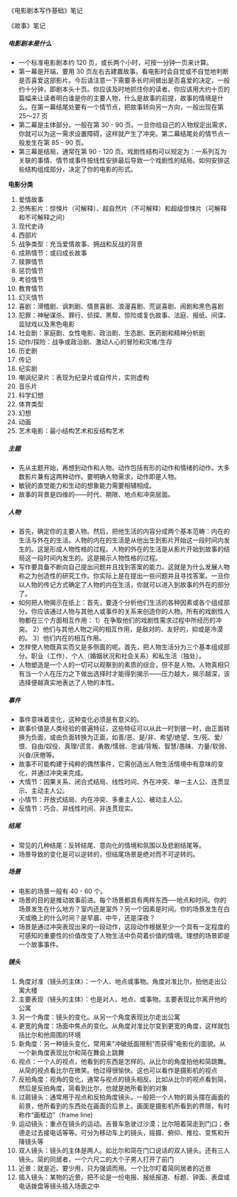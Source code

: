 《电影剧本写作基础》笔记

《故事》笔记

##### 电影剧本是什么

- 一个标准电影剧本约 120 页，或长两个小时，可按一分钟一页来计算。
- 第一幕是开端，要用 30 页左右去建置故事。看电影时会自觉或不自觉地判断是否喜爱这部影片。今后请注意一下需要多长时间做出是否喜爱的决定，一般约十分钟，即剧本头十页。你应该及时地抓住你的读者。你应该用大约十页的篇幅来让读者明白谁是你的主要人物，什么是故事的前提，故事的情境是什么。在第一幕结尾处要有一个情节点，把故事转向另一方向，一般出现在第 25～27 页
- 第二幕是主体部分。一般在第 30 - 90 页。一旦你给自己的人物规定出需求，你就可以为这一需求设置障碍，这样就产生了冲突。第二幕结尾处的情节点一般发生在第 85 - 90 页。
- 第三幕是结局，通常在第 90 - 120 页。戏剧性结构可以规定为：一系列互为关联的事情、情节或事件按线性安排最后导致一个戏剧性的结局。如何安排这些结构组成部分，决定了你的电影的形式。

**电影分类**

1. 爱情故事
2. 恐怖影片：惊悚片（可解释）、超自然片（不可解释）和超级惊悚片（可解释和不可解释之间）
3. 现代史诗
4. 西部片
5. 战争类型：充当爱情故事、拥战和反战的背景
6. 成熟情节：或曰成长故事
7. 赎罪情节
8. 惩罚情节
9. 考验情节
10. 教育情节
11. 幻灭情节
12. 喜剧：滑稽剧、讽刺剧、情景喜剧、浪漫喜剧、荒诞喜剧、闹剧和黑色喜剧
13. 犯罪：神秘谋杀、罪行、侦探、黑帮、惊险或复仇故事、法庭、报纸、间谍、监狱戏以及黑色电影
14. 社会剧：家庭剧、女性电影、政治剧、生态剧、医药剧和精神分析剧
15. 动作/探险：战争或政治剧、激动人心的冒险和灾难/生存
16. 历史剧
17. 传记
18. 纪实剧
19. 嘲讽纪录片：表现为纪录片或自传片，实则虚构
20. 音乐片
21. 科学幻想
22. 体育类型
23. 幻想
24. 动画
25. 艺术电影：最小结构艺术和反结构艺术

##### 主题

- 先从主题开始，再想到动作和人物。动作包括有形的动作和情绪的动作。大多数影片兼有这两种动作。要明确人物需求，动作即是人物。
- 敏锐的直觉能力和生动的想象能力需要相辅相成。
- 故事的背景是四维的——时代、期限、地点和冲突层面。

##### 人物

- 首先，确定你的主要人物。然后，把他生活的内容分成两个基本范畴：内在的生活与外在的生活。人物的内在的生活是从他出生到影片开始这一段时间内发生的。这是形成人物性格的过程。人物的外在的生活是从影片开始到故事的结局这一段时间内发生的。这是揭示人物性格的过程。
- 写作要具备不断向自己提出问题并且找到答案的能力。这就是为什么发展人物称之为创造性的研究工作。你实际上是在提出一些问题并且寻找答案。一旦你以人物的传记方式确定了人物的内在生活，你就可以进入到故事的外在的部分了。
- 如何把人物揭示在纸上：首先，要逐个分析他们生活的各种因素或各个组成部分。你应该通过人物与其他人或事件的关系来创造你的人物。所有的戏剧性人物都在三个方面相互作用：
  1）在争取他们的戏剧性需求过程中所经历的冲突。
  2）他们与其他人物之间的相互作用，是敌对的、友好的，抑或是冷漠的。
  3）他们内在的相互作用。
- 怎样使人物既真实而又是多侧面的呢。首先，把人物生活分为三个基本组成部分。职业（工作）、个人（婚姻状况和社会关系）和私生活（独处）。
- 人物塑造是一个人的一切可以观察到的素质的综合，但不是人物。人物真相只有当一个人在压力之下做出选择时才能得到揭示——压力越大，揭示越深，该选择便越真实地表达了人物的本性。

##### 事件

- 事件意味着变化，这种变化必须是有意义的。
- 故事价值是人类经验的普遍特征，这些特征可以从此一时到彼一时，由正面转换为负面，或由负面转换为正面，如善/恶、是/非、希望/绝望、生/死、爱/恨、自由/奴役、真理/谎言、勇敢/懦弱、忠诚/背叛、智慧/愚昧、力量/软弱、兴奋/厌倦等。
- 故事不可能构建于纯粹的偶然事件，它需创造出人物生活情境中有意味的变化，并通过冲突来完成。
- 大情节：因果关系、闭合式结局、线性时间、外在冲突、单一主人公、连贯显示、主动主人公。
- 小情节：开放式结局、内在冲突、多重主人公、被动主人公。
- 反情节：巧合、非线性时间、非连贯现实。

##### 结尾

- 常见的几种结尾：反转结尾、意向化的情境和氛围以及悲剧结尾等。
- 场景导致的变化是可以逆转的，但结尾场景是绝对而不可逆转的。

##### 场景

- 电影的场景一般有 40 - 60 个。
- 场景的目的是推动故事前进。每个场景都具有两样东西──地点和时间。你的场景发生在什么地方？室内还是室外？另一个因素是时间。你的场景发生在白天或晚上的什么时间？是早晨、中午，还是深夜？
- 场景是通过冲突表现出来的一段动作，这段动作根据至少一个具有一定程度的可感知的重要性的价值改变了人物生活中负荷着价值的情境。理想的场景即是一个故事事件。

##### 镜头

1. 角度对准（镜头的主体）：一个人、地点或事物。角度对准比尔，拍他走出公寓大楼
2. 主要表现（镜头的主体）：也是对人、地点、或事物。主要表现比尔离开他的公寓
3. 另一个角度：镜头的变化。从另一个角度表现比尔走出公寓
4. 更宽的角度：场面中焦点的变化。从角度对准比尔变到更宽的角度，这样就包括比尔和他周围的环境
5. 新角度：另一种镜头变化，常用来“冲破纸面限制”而获得“电影化的面貌。从一个新角度表现比尔和简在舞会上跳舞
6. 视点：一个人的视点，他看到的东西是怎样的。从比尔的角度拍他和简跳舞。从简的视点看比尔在微笑。他过得很愉快。这也可以看作是摄影机的视点
7. 反拍角度：视角的变化，通常与视点的镜头相反。比如从比尔的视点看到简，然后是反拍角度，简看到比尔，也就是她所看到的对象
8. 过肩镜头：通常用于视点和反拍角度镜头。一般把一个人物的肩头摆在画面的前景，他所看到的东西处在画面的后景上。画面是摄影机所看到的界限，有时称作“画框边”（frame line)
9. 运动镜头：重点在镜头的运动。吉普车急驶过沙漠；比尔陪着简走到门口；泰德走过去接电话等等。可分为移动车上的镜头，摇摄、俯仰、推拉、变焦和升降镜头等
10. 双人镜头：镜头的主体是两人。如比尔和简在门口说话的双人镜头。还有三人镜头。简的同居者，一个六尺二的大个子男人打开了前门
11. 近景：就是近。要少用，只为强调而用。一个比尔盯着简同居者的近景
12. 插入镜头：某物的近景。把不论是一份电报、报纸报道、标题、钟面、表盘或电话拨盘等镜头插入场面之中
